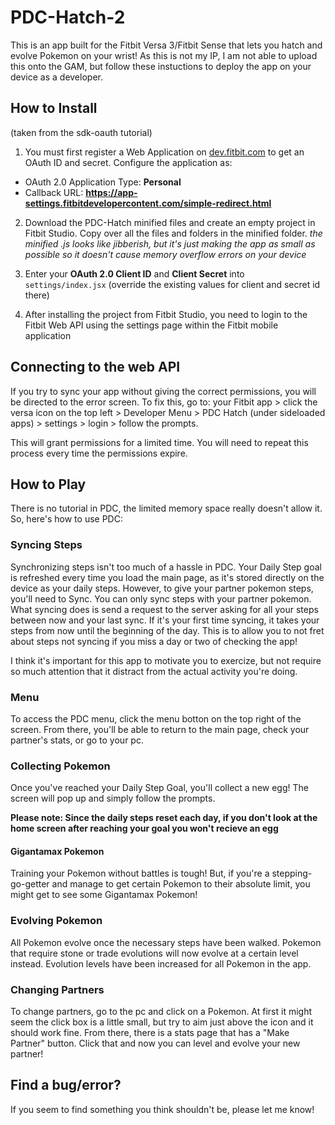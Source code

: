 # PDC-Hatch-2
This is an app built for the Fitbit Versa 3/Fitbit Sense that lets you hatch and evolve Pokemon on your wrist!
As this is not my IP, I am not able to upload this onto the GAM, but follow these instuctions to deploy the app on your device as a developer.

## How to Install
(taken from the sdk-oauth tutorial)

1. You must first register a Web Application on
   [dev.fitbit.com](https://dev.fitbit.com/apps/new) to get an OAuth ID and
   secret. Configure the application as:

- OAuth 2.0 Application Type: **Personal**
- Callback URL:
  **https://app-settings.fitbitdevelopercontent.com/simple-redirect.html**
  
2. Download the PDC-Hatch minified files and create an empty project in Fitbit Studio. Copy over all the files and folders in the minified folder.
*the minified .js looks like jibberish, but it's just making the app as small as possible so it doesn't cause memory overflow errors on your device*

2. Enter your **OAuth 2.0 Client ID** and **Client Secret** into
   `settings/index.jsx` (override the existing values for client and secret id there)

3. After installing the project from Fitbit Studio, you need to login to the
   Fitbit Web API using the settings page within the Fitbit mobile application
   
## Connecting to the web API

If you try to sync your app without giving the correct permissions, you will be directed to the error screen.
To fix this, go to:
your Fitbit app > click the versa icon on the top left > Developer Menu > PDC Hatch (under sideloaded apps) > settings > login > follow the prompts.

This will grant permissions for a limited time. You will need to repeat this process every time the permissions expire.

## How to Play

There is no tutorial in PDC, the limited memory space really doesn't allow it. So, here's how to use PDC:

### Syncing Steps

Synchronizing steps isn't too much of a hassle in PDC. 
Your Daily Step goal is refreshed every time you load the main page, as it's stored directly on the device as your daily steps.
However, to give your partner pokemon steps, you'll need to Sync. You can only sync steps with your partner pokemon. What syncing does is send a request to the server asking for all your steps between now and your last sync. 
If it's your first time syncing, it takes your steps from now until the beginning of the day. This is to allow you to not fret about steps not syncing if you miss a day or two of checking the app!

I think it's important for this app to motivate you to exercize, but not require so much attention that it distract from the actual activity you're doing.

### Menu

To access the PDC menu, click the menu botton on the top right of the screen. From there, you'll be able to return to the main page, check your partner's stats, or go to your pc.

### Collecting Pokemon

Once you've reached your Daily Step Goal, you'll collect a new egg! The screen will pop up and simply follow the prompts.

**Please note: Since the daily steps reset each day, if you don't look at the home screen after reaching your goal you won't recieve an egg**

#### Gigantamax Pokemon

Training your Pokemon without battles is tough! But, if you're a stepping-go-getter and manage to get certain Pokemon to their absolute limit, you might get to see some Gigantamax Pokemon!

### Evolving Pokemon

All Pokemon evolve once the necessary steps have been walked. Pokemon that require stone or trade evolutions will now evolve at a certain level instead.
Evolution levels have been increased for all Pokemon in the app.

### Changing Partners

To change partners, go to the pc and click on a Pokemon. At first it might seem the click box is a little small, but try to aim just above the icon and it should work fine.
From there, there is a stats page that has a "Make Partner" button. Click that and now you can level and evolve your new partner!

## Find a bug/error?

If you seem to find something you think shouldn't be, please let me know!
